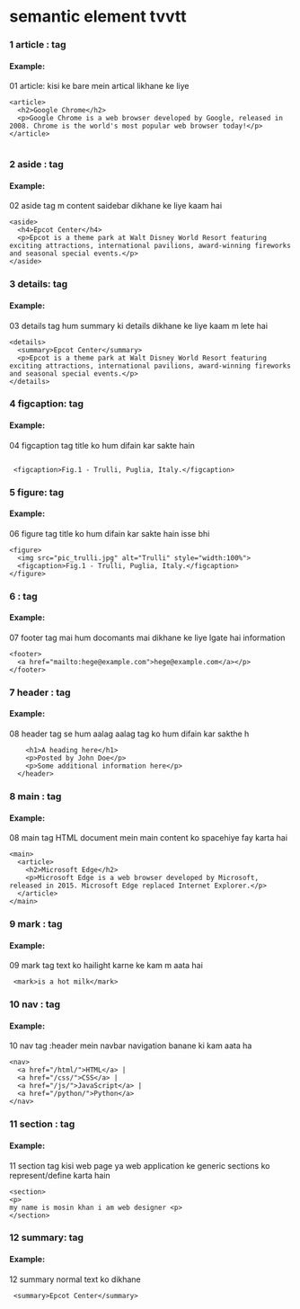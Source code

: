 # semantic element tvvtt

### 1 article : tag
#### Example:

01 article:  kisi  ke bare mein artical likhane ke liye

```
<article>
  <h2>Google Chrome</h2>
  <p>Google Chrome is a web browser developed by Google, released in 2008. Chrome is the world's most popular web browser today!</p>
</article>


```
### 2 aside : tag
#### Example:

02 aside tag m  content  saidebar dikhane ke liye kaam hai  
```
<aside>
  <h4>Epcot Center</h4>
  <p>Epcot is a theme park at Walt Disney World Resort featuring exciting attractions, international pavilions, award-winning fireworks and seasonal special events.</p>
</aside>

```
### 3 details: tag
#### Example:
 
 03 details tag hum summary ki details dikhane ke liye kaam m lete hai 
```
<details>
  <summary>Epcot Center</summary>
  <p>Epcot is a theme park at Walt Disney World Resort featuring exciting attractions, international pavilions, award-winning fireworks and seasonal special events.</p>
</details>

```
### 4 figcaption: tag
#### Example:

04  figcaption tag title ko hum difain kar sakte hain 

```

 <figcaption>Fig.1 - Trulli, Puglia, Italy.</figcaption>

```
### 5 figure: tag
#### Example:

 06 figure tag title ko hum difain kar sakte hain isse bhi 
```
<figure>
  <img src="pic_trulli.jpg" alt="Trulli" style="width:100%">
  <figcaption>Fig.1 - Trulli, Puglia, Italy.</figcaption>
</figure>
```
### 6 : tag
#### Example:


07 footer tag mai hum docomants mai dikhane ke liye lgate hai  information 
```
<footer>
  <a href="mailto:hege@example.com">hege@example.com</a></p>
</footer>

```
### 7 header : tag
#### Example:

08 header tag se hum aalag aalag tag ko hum difain kar sakthe h 

```<header>
    <h1>A heading here</h1>
    <p>Posted by John Doe</p>
    <p>Some additional information here</p>
  </header>

```
### 8 main : tag
#### Example:

08 main tag HTML document mein main content ko spacehiye fay karta hai

```
<main>
  <article>
    <h2>Microsoft Edge</h2>
    <p>Microsoft Edge is a web browser developed by Microsoft, released in 2015. Microsoft Edge replaced Internet Explorer.</p>
  </article>
</main>

```
### 9 mark : tag
#### Example:

09 mark tag text ko hailight karne ke kam m aata hai 

```
 <mark>is a hot milk</mark>

```
### 10 nav : tag

#### Example:

10 nav tag :header mein  navbar navigation banane ki kam aata ha

```
<nav>
  <a href="/html/">HTML</a> |
  <a href="/css/">CSS</a> |
  <a href="/js/">JavaScript</a> |
  <a href="/python/">Python</a>
</nav>

```
### 11 section : tag
#### Example:

11 section tag kisi  web page ya  web application ke generic sections 
 ko represent/define karta hain

```
<section>
<p>
my name is mosin khan i am web designer <p>
</section>

``` 
### 12 summary: tag
#### Example:


 12 summary normal  text ko dikhane       
```
 <summary>Epcot Center</summary>

```


